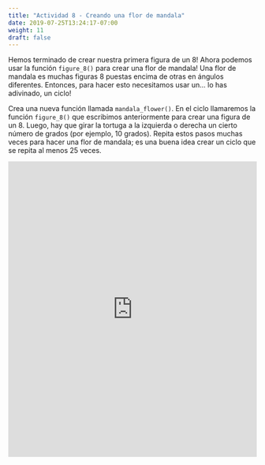 ```yaml
---
title: "Actividad 8 - Creando una flor de mandala"
date: 2019-07-25T13:24:17-07:00
weight: 11
draft: false
---
```


Hemos terminado de crear nuestra primera figura de un 8! Ahora podemos usar la función `figure_8()` para crear una flor de mandala! Una flor de mandala es muchas figuras 8 puestas encima de otras en ángulos diferentes. Entonces, para hacer esto necesitamos usar un... lo has adivinado, un ciclo!

Crea una nueva función llamada `mandala_flower()`. En el ciclo llamaremos la función `figure_8()` que escribimos anteriormente para crear una figura de un 8. Luego, hay que girar la tortuga a la izquierda o derecha un cierto número de grados (por ejemplo, 10 grados). Repita estos pasos muchas veces para hacer una flor de mandala; es una buena idea crear un ciclo que se repita al menos 25 veces. 

<iframe src="https://trinket.io/embed/python/dfa5ad2eb6" width="100%" height="600" frameborder="0" marginwidth="0" marginheight="0" allowfullscreen></iframe>
